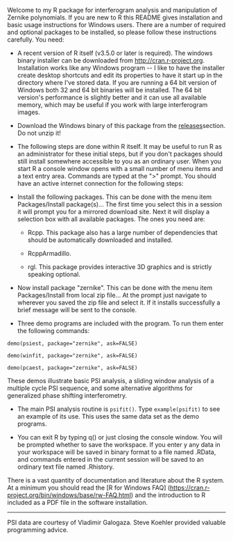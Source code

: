Welcome to my R package for interferogram analysis and manipulation of Zernike polynomials. If you are new to R this README gives installation and basic usage instructions for Windows users. There are a number of required and optional packages to be installed, so please follow these instructions carefully. You need:

* A recent version of R itself (v3.5.0 or later is required). The windows binary installer can be downloaded from http://cran.r-project.org. Installation works like any Windows program -- I like to have the installer create desktop shortcuts and edit its properties to have it start up in the directory where I've stored data. If you are running a 64 bit version of Windows both 32 and 64 bit binaries will be installed. The 64 bit version's performance is slightly better and it can use all available memory, which may be useful if you work with large interferogram images.

* Download the Windows binary of this package from the [releases](../releases)section. Do not unzip it!

* The following steps are done within R itself. It may be useful to run R as an administrator for these initial steps, but if you don't packages should still install somewhere accessible to you as an ordinary user. When you start R a console window opens with a small number of menu items and a text entry area. Commands are typed at the ">" prompt. You should have an active internet connection for the following steps:

* Install the following packages. This can be done with the menu item Packages/Install package(s)... The first time you select this in a session it will prompt you for a mirrored download site. Next it will display a selection box with all available packages. The ones you need are:

    + Rcpp. This package also has a large number of dependencies that should be automatically downloaded and installed.
    
    + RcppArmadillo. 
    
    + rgl. This package provides interactive 3D graphics and is strictly speaking optional.

* Now install package "zernike". This can be done with the menu item Packages/Install from local zip file... At the prompt just navigate to wherever you saved the zip file and select it. If it installs successfully a brief message will be sent to the console.

* Three demo programs are included with the program. To run them enter the following commands:
```
demo(psiest, package="zernike", ask=FALSE)
```
```
demo(winfit, package="zernike", ask=FALSE)
```
```
demo(pcaest, package="zernike", ask=FALSE)
```
These demos illustrate basic PSI analysis, a sliding window analysis of a multiple cycle PSI sequence, and some alternative algorithms for generalized phase shifting interferometry.

* The main PSI analysis routine is `psifit()`. Type `example(psifit)` to see an example of its use. This uses the same data set as the demo programs.

* You can exit R by typing q() or just closing the console window. You will be prompted whether to save the workspace. If you enter y any data in your workspace will be saved in binary format to a file named .RData, and commands entered in the current session will be saved to an ordinary text file named .Rhistory.

There is a vast quantity of documentation and literature about the R system. At a minimum you should read the [R for Windows FAQ] (https://cran.r-project.org/bin/windows/base/rw-FAQ.html) and the introduction to R included as a PDF file in the software installation.

***
PSI data are courtesy of Vladimir Galogaza. Steve Koehler provided valuable programming advice.

